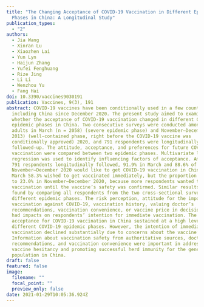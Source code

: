 ```yaml
---
title: "The Changing Acceptance of COVID-19 Vaccination in Different Epidemic
  Phases in China: A Longitudinal Study"
publication_types:
  - "2"
authors:
  - Jia Wang
  - Xinran Lu
  - Xiaozhen Lai
  - Yun Lyn
  - Haijun Zhang
  - Yufei Fenghuang 
  - Rize Jing
  - Li Li
  - Wenzhou Yu
  - Fang Hai
doi: 10.3390/vaccines9030191
publication: Vaccines, 9(3), 191
abstract: COVID-19 vaccines have been conditionally used in a few countries,
  including China since December 2020. The present study aimed to examine
  whether the acceptance of COVID-19 vaccination changed in different COVID-19
  epidemic phases in China. Two consecutive surveys were conducted among Chinese
  adults in March (n = 2058) (severe epidemic phase) and November–December (n =
  2013) (well-contained phase, right before the COVID-19 vaccine was
  conditionally approved) 2020, and 791 respondents were longitudinally
  followed-up. The attitude, acceptance, and preferences for future COVID-19
  vaccination were compared between two epidemic phases. Multivariate logistic
  regression was used to identify influencing factors of acceptance. Among the
  791 respondents longitudinally followed, 91.9% in March and 88.6% of them in
  November–December 2020 would like to get COVID-19 vaccination in China. In
  March 58.3% wished to get vaccinated immediately, but the proportion declined
  to 23.0% in November–December 2020, because more respondents wanted to delay
  vaccination until the vaccine’s safety was confirmed. Similar results were
  found by comparing all respondents from the two cross-sectional surveys in
  different epidemic phases. The risk perception, attitude for the importance of
  vaccination against COVID-19, vaccination history, valuing doctor’s
  recommendations, vaccination convenience, or vaccine price in decision-making
  had impacts on respondents’ intention for immediate vaccination. The public
  acceptance for COVID-19 vaccination in China sustained at a high level in
  different COVID-19 epidemic phases. However, the intention of immediate
  vaccination declined substantially due to concerns about the vaccine’s safety.
  Information about vaccination safety from authoritative sources, doctor’s
  recommendations, and vaccination convenience were important in addressing
  vaccine hesitancy and promoting successful herd immunity for the general
  population in China.
draft: false
featured: false
image:
  filename: ""
  focal_point: ""
  preview_only: false
date: 2021-01-29T10:05:36.924Z
---
```

